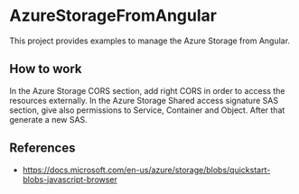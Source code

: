 # AzureStorageFromAngular

This project provides examples to manage the Azure Storage from Angular.

## How to work

In the Azure Storage CORS section, add right CORS in order to access the resources externally.
In the Azure Storage Shared access signature SAS section, give also permissions to Service, Container and Object. After that generate a new SAS.

## References

- <https://docs.microsoft.com/en-us/azure/storage/blobs/quickstart-blobs-javascript-browser>